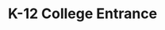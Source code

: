 ---
title: K-12 College Entrance

components:
- component_name: hero
  supertitle: College Entrance
  title: Begin your path to college.
  description: The ACT and SAT test hundreds of concepts and standards. We’ve created questions for each one. Practice with confidence, knowing that Albert offers comprehensive test-preparation.
  hero_img: "assets/img/hero/k-12-college-entrance-hero.svg"
---